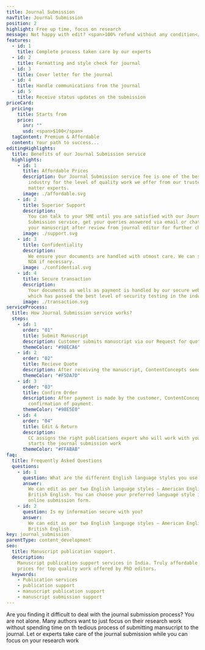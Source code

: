 ```yaml
---
title: Journal Submission
navTitle: Journal Submission
position: 2
highlight: Free up time, focus on research
message: Not happy with edit? <span>100% refund without any condition</span>
features:
  - id: 1
    title: Complete process taken care by our experts
  - id: 2
    title: Formatting and style check for journal
  - id: 3
    title: Cover letter for the journal
  - id: 4
    title: Handle communications from the journal
  - id: 5
    title: Receive status updates on the submission
priceCard:
  pricing:
    title: Starts from
    price:
      inr: ""
      usd: <span>$100</span>
  tagContent: Premium & Affordable
  content: Your path to success...
editingHighlights:
  title: Benefits of our Journal Submission service
  highlights:
    - id: 1
      title: Affordable Prices
      description: Our Journal Submission service fee is one of the best in the
        industry for the level of quality work we offer from our trusted subject
        matter experts.
      image: ./affordable.svg
    - id: 2
      title: Superior Support
      description:
        You can talk to your SME until you are satisfied with our Journal
        Submission service, get your queries answered via email or chat and send
        your manuscript after review from journal editor for further check.
      image: ./support.svg
    - id: 3
      title: Confidentiality
      description:
        We ensure your documents are handled with utmost care. We can sign
        NDA if necessary.
      image: ./confidential.svg
    - id: 4
      title: Secure transaction
      description:
        Your documents as wells as payment is handled by our secure website
        which has passed the best level of security testing in the industry.
      image: ./transaction.svg
serviceProcess:
  title: How Journal Submission service works?
  steps:
    - id: 1
      order: "01"
      title: Submit Manuscript
      description: Customer submits manuscript via our Request for quote page.
      themeColor: "#98ECA6"
    - id: 2
      order: "02"
      title: Recieve Quote
      description: After receiving the manuscript, ContentConcepts sends price quote.
      themeColor: "#F5DA7D"
    - id: 3
      order: "03"
      title: Confirm Order
      description: After payment is made by the customer, ContentConcepts sends
        confirmation of payment.
      themeColor: "#98E5E0"
    - id: 4
      order: "04"
      title: Edit & Return
      description:
        CC assigns the right publications expert who will work with you and
        starts the journal submission work
      themeColor: "#FFABAB"
faq:
  title: Frequently Asked Questions
  questions:
    - id: 1
      question: What are the different English language styles you use while editing?
      answer:
        We can edit as per two English language styles – American English and
        British English. You can choose your preferred language style in the
        online submission form.
    - id: 2
      question: Is my information secure with you?
      answer:
        We can edit as per two English language styles – American English and
        British English.
key: journal_submission
parentType: content_development
seo:
  title: Manuscript publication support.
  description:
    Manuscript publication support services in India. Truly affordable
    prices for top quality work offered by PhD editors.
  keywords:
    - Publication services
    - publication support
    - manuscript publication support
    - manuscript submission support
---
```


Are you finding it difficult to deal with the journal submission process? You are not alone. Many authors want to just focus on their research work without spending time on th tedious process of submitting mansucript to the journal. Let or experts take care of the journal submission while you can focus on your research work
